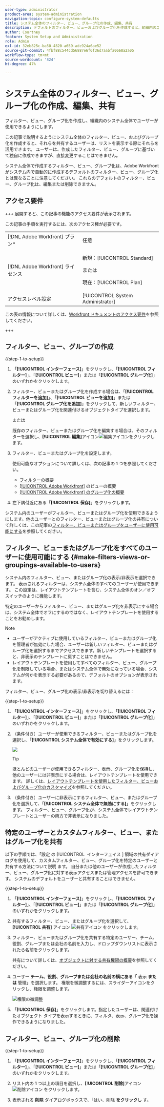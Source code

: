 ```yaml
---
user-type: administrator
product-area: system-administration
navigation-topic: configure-system-defaults
title: システム全体のフィルター、ビュー、グループ化の作成、編集、共有
description: デフォルトのフィルター、ビューおよびグループ化を作成すると、組織内のユーザーが使用できるようなります。
author: Courtney
feature: System Setup and Administration
role: Admin
exl-id: 32eb825c-ba50-4820-a659-adc924a6ae52
source-git-commit: 4fbf88c544cd56887e6f6f36d7aabfa0668a2a05
workflow-type: tm+mt
source-wordcount: '824'
ht-degree: 47%

---
```


# システム全体のフィルター、ビュー、グループ化の作成、編集、共有

<!-- Audited: 5/2025 -->

<!--
<p data-mc-conditions="QuicksilverOrClassic.Draft mode">***DON'T DELETE, DRAFT OR HIDE THIS ARTICLE. IT IS LINKED TO THE PRODUCT, THROUGH THE CONTEXT SENSITIVE HELP LINKS. **</p>
-->

フィルター、ビュー、グループ化を作成し、組織内のシステム全体でユーザーが使用できるようにします。

この記事で説明するようにシステム全体のフィルター、ビュー、およびグループ化を作成すると、それらを共有するユーザーは、リストを表示する際にそれらを活用できます。 ユーザーは、作成したフィルター、ビュー、グループに基づいて独自に作成できますが、直接変更することはできません。

システム全体で作成するフィルター、ビュー、グループ化は、Adobe Workfrontがシステム内で自動的に作成するデフォルトのフィルター、ビュー、グループ化とは異なることに注意してください。 これらのデフォルトのフィルター、ビュー、グループ化は、編集または削除できません。

## アクセス要件

+++ 展開すると、この記事の機能のアクセス要件が表示されます。

この記事の手順を実行するには、次のアクセス権が必要です。

<table style="table-layout:auto"> 
 <col> 
 <col> 
 <tbody> 
  <tr> 
   <td role="rowheader">[!DNL Adobe Workfront] プラン*</td> 
   <td>任意</td> 
  </tr> 
  <tr> 
   <td role="rowheader">[!DNL Adobe Workfront] ライセンス</td> 
   <td><p>新規：[!UICONTROL Standard]</p>
   または
   <p>現在：[!UICONTROL Plan]</p>
   </td> 
  </tr>
  <tr> 
  <tr> 
   <td role="rowheader">アクセスレベル設定</td> 
   <td>[!UICONTROL System Administrator]</td>
  </tr> 
 </tbody> 
</table>

この表の情報について詳しくは、[Workfront ドキュメントのアクセス要件](/help/quicksilver/administration-and-setup/add-users/access-levels-and-object-permissions/access-level-requirements-in-documentation.md)を参照してください。

+++

## フィルター、ビュー、グループの作成

{{step-1-to-setup}}


1. 「**[!UICONTROL インターフェース]**」をクリックし、「**[!UICONTROL フィルター]**」、「**[!UICONTROL ビュー]**」または「**[!UICONTROL グループ化]**」のいずれかをクリックします。

1. フィルター、ビューまたはグループ化を作成する場合は、「**[!UICONTROL フィルターを追加]**」、「**[!UICONTROL ビューを追加]**」または「**[!UICONTROL グループ化を追加]**」をクリックして、新しいフィルター、ビューまたはグループ化を関連付けるオブジェクトタイプを選択します。

   または

   既存のフィルター、ビューまたはグループ化を編集する場合は、そのフィルターを選択し、**[!UICONTROL 編集]**&#x200B;アイコン![編集アイコン](assets/edit-icon.png)をクリックします。

1. フィルター、ビューまたはグループ化を設定します。

   使用可能なオプションについて詳しくは、次の記事の 1 つを参照してください。

   * [フィルターの概要](../../../reports-and-dashboards/reports/reporting-elements/filters-overview.md)
   * [[!UICONTROL Adobe Workfront]](../../../reports-and-dashboards/reports/reporting-elements/views-overview.md) のビューの概要
   * [[!UICONTROL Adobe Workfront] のグループ化の概要](../../../reports-and-dashboards/reports/reporting-elements/groupings-overview.md)

1. 左下隅付近にある「**[!UICONTROL 保存]**」をクリックします。

システム内のユーザーがフィルター、ビューまたはグループ化を使用できるようにします。他のユーザーとのフィルター、ビューまたはグループ化の共有について詳しくは、この記事の[フィルター、ビューまたはグループをユーザーに使用可能にする](#make-filters-views-or-groupings-available-to-users)を参照してください。


## フィルター、ビューまたはグループ化をすべてのユーザーに使用可能にする {#make-filters-views-or-groupings-available-to-users}

システム内のフィルター、ビュー、またはグループ化の表示/非表示を選択できます。 表示されるフィルターは、システム全体のすべてのユーザーが使用できます。 この設定は、レイアウトテンプレートを含む、システム全体のオン／オフスイッチのように機能します。

特定のユーザーからフィルター、ビュー、またはグループ化を非表示にする場合は、システム全体でオフにするのではなく、レイアウトテンプレートを使用することをお勧めします。

>[!NOTE]
>
>* ユーザーがアクティブに使用しているフィルター、ビューまたはグループ化を管理者が無効にした場合、ユーザーは新しいフィルター、ビューまたはグループ化を選択するまでアクセスできます。新しいテンプレートを選択すると、非表示のテンプレートに戻すことはできません。
>* レイアウトテンプレートを使用してすべてのフィルター、ビュー、グループ化を制限している場合、またはシステム全体で無効になっている場合、システムが何かを表示する必要があるので、デフォルトのオプションが表示されます。

フィルター、ビュー、グループ化の表示/非表示を切り替えるには：

{{step-1-to-setup}}

1. 「**[!UICONTROL インターフェース]**」をクリックし、「**[!UICONTROL フィルター]**」、「**[!UICONTROL ビュー]**」または「**[!UICONTROL グループ化]**」のいずれかをクリックします。

1. （条件付き）ユーザーが使用できるフィルター、ビューまたはグループ化を選択し、「**[!UICONTROL システム全体で有効にする]**」をクリックします。

   ![](assets/enable-system-wide-fvg.png)

   >[!TIP]
   >
   >ほとんどのユーザーが使用できるフィルター、表示、グループ化を保持し、他のユーザーには非表示にする場合は、レイアウトテンプレートを使用できます。 詳しくは、[レイアウトテンプレートを使用したフィルター、ビューおよびグループ化のカスタマイズ](/help/quicksilver/administration-and-setup/customize-workfront/use-layout-templates/customize-fvg-list-controls-layout-template.md)を参照してください。

1. （条件付き）ユーザーに非表示にするフィルター、ビュー、またはグループ化を選択して、「**[!UICONTROL システム全体で無効にする]**」をクリックします。 フィルター、ビュー、グループ化が、システム全体でレイアウトテンプレートとユーザーの両方で非表示になりました。


## 特定のユーザーとカスタムフィルター、ビュー、またはグループ化を共有

以下の手順では、「設定  の [!UICONTROL &#x200B; インターフェイス &#x200B;] 領域の共有ダイアログを使用して、カスタムフィルター、ビュー、グループ化を特定のユーザーと共有する方法について説明  ます。 自分または他のユーザーが作成したフィルター、ビュー、グループ化に対する表示アクセスまたは管理アクセスを許可できます。 システムのデフォルトをユーザーと共有することはできません。


{{step-1-to-setup}}

1. 「**[!UICONTROL インターフェース]**」をクリックし、「**[!UICONTROL フィルター]**」、「**[!UICONTROL ビュー]**」または「**[!UICONTROL グループ化]**」のいずれかをクリックします。

1. 共有するフィルター、ビュー、またはグループ化を選択して、**[!UICONTROL 共有]** アイコン ![ 共有アイコン ](assets/share-icon.png) をクリックします。
1. フィルター、ビューまたはグループ化を共有する特定のユーザー、チーム、役割、グループまたは会社の名前を入力し、ドロップダウンリストに表示されたら名前をクリックします。

   共有について詳しくは、[オブジェクトに対する共有権限の概要](../../../workfront-basics/grant-and-request-access-to-objects/sharing-permissions-on-objects-overview.md)を参照してください。

1. ユーザー **チーム、役割、グループまたは会社の名前の横にある「** 表示 **または** 管理」を選択します。 権限を微調整するには、スライダーアイコンをクリックし、権限を調整します。

   ![ 権限の微調整 ](assets/fine-tune-permissions.png)

1. 「**[!UICONTROL 保存]**」をクリックします。指定したユーザーは、関連付けたオブジェクト タイプを表示するときに、フィルタ、表示、グループ化を操作できるようになりました。


## フィルター、ビュー、グループ化の削除

{{step-1-to-setup}}

1. 「**[!UICONTROL インターフェース]**」をクリックし、「**[!UICONTROL フィルター]**」、「**[!UICONTROL ビュー]**」または「**[!UICONTROL グループ化]**」のいずれかをクリックします。

1. リスト内の 1 つ以上の項目を選択し、**[!UICONTROL 削除]**&#x200B;アイコン ![削除アイコン](assets/delete.png) をクリックします。

1. 表示される **削除** ダイアログボックスで、「はい、削除 **をクリックし** す。
